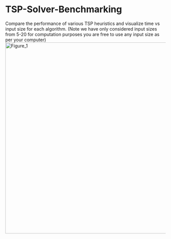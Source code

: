 # TSP-Solver-Benchmarking
Compare the performance of various TSP heuristics and visualize time vs input size for each algorithm.
(Note we have only considered input sizes from 5-20 for computation purposes you are free to use any input size as per your computer)
<img width="1000" height="600" alt="Figure_1" src="https://github.com/user-attachments/assets/3d1ecba9-5a2b-4a33-ae30-315b19c62906" />
